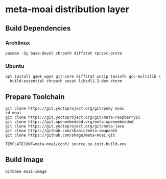 # meta-moai distribution layer

## Build Dependencies

### Archlinux

    pacman -Sy base-devel chrpath diffstat rpcsvc-proto

### Ubuntu

    apt install gawk wget git-core diffstat unzip texinfo gcc-multilib \
      build-essential chrpath socat libsdl1.2-dev xterm

## Prepare Toolchain

    git clone https://git.yoctoproject.org/git/poky moai
    cd moai
    git clone https://git.yoctoproject.org/git/meta-raspberrypi
    git clone https://git.openembedded.org/meta-openembedded
    git clone https://git.yoctoproject.org/git/meta-java
    git clone https://github.com/sbabic/meta-swupdate
    git clone https://github.com/shagu/meta-moai.git

    TEMPLATECONF=meta-moai/conf/ source oe-init-build-env

## Build Image

    bitbake moai-image
